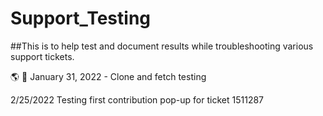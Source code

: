 # Support_Testing

##This is to help test and document results while troubleshooting various support tickets.

🌎 🌠
January 31, 2022 - Clone and fetch testing

2/25/2022 Testing first contribution pop-up for ticket 1511287

